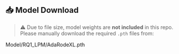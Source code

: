## 📥 Model Download

> ⚠️ Due to file size, model weights are **not included** in this repo.  
> Please manually download the required `.pth` files from:

Model/RQ1_LPM/AdaRodeXL.pth
